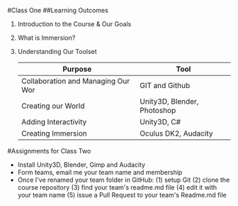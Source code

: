 #Class One
##Learning Outcomes
1. Introduction to the Course & Our Goals
2. What is Immersion? 
3. Understanding Our Toolset

	| Purpose	| Tool		|
	| ------------- | ------------- |
	| Collaboration and Managing Our Wor | GIT and Github  |
	| Creating our World | Unity3D, Blender, Photoshop |
	| Adding Interactivity | Unity3D, C# |
	| Creating Immersion | Oculus DK2, Audacity |

#Assignments for Class Two
* Install Unity3D, Blender, Gimp and Audacity
* Form teams, email me your team name and membership
* Once I've renamed your team folder in GitHub:
	(1) setup Git 
	(2) clone the course repository 
	(3) find your team's readme.md file 
	(4) edit it with your team name 
	(5) issue a Pull Request to your team's Readme.md file
